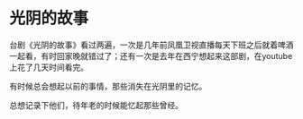 # 光阴的故事

台剧《光阴的故事》看过两遍，一次是几年前凤凰卫视直播每天下班之后就着啤酒一起看，有时回家晚就错过了；还有一次是去年在西宁想起来这部剧，在youtube上花了几天时间看完。

有时候总会想起以前的事情，那些消失在光阴里的记忆。

总想记录下他们，待年老的时候能忆起那些曾经。



